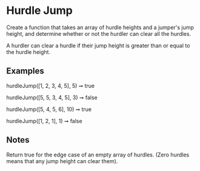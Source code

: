 # Hurdle Jump

Create a function that takes an array of hurdle heights and a jumper's jump height, and determine whether or not the hurdler can clear all the hurdles.

A hurdler can clear a hurdle if their jump height is greater than or equal to the hurdle height.

## Examples

hurdleJump([1, 2, 3, 4, 5], 5) ➞ true

hurdleJump([5, 5, 3, 4, 5], 3) ➞ false

hurdleJump([5, 4, 5, 6], 10) ➞ true

hurdleJump([1, 2, 1], 1) ➞ false

## Notes

Return true for the edge case of an empty array of hurdles. (Zero hurdles means that any jump height can clear them).
